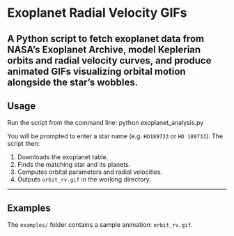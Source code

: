 # Exoplanet Radial Velocity GIFs

A Python script to fetch exoplanet data from NASA’s Exoplanet Archive, model Keplerian orbits and radial velocity curves, and produce animated GIFs visualizing orbital motion alongside the star’s wobbles.
---

## Usage

Run the script from the command line: python exoplanet_analysis.py


You will be prompted to enter a star name (e.g. `HD189733` or `HD 189733`). The script then:

1. Downloads the exoplanet table.
2. Finds the matching star and its planets.
3. Computes orbital parameters and radial velocities.
4. Outputs `orbit_rv.gif` in the working directory.

---

## Examples

The `examples/` folder contains a sample animation: `orbit_rv.gif`.

